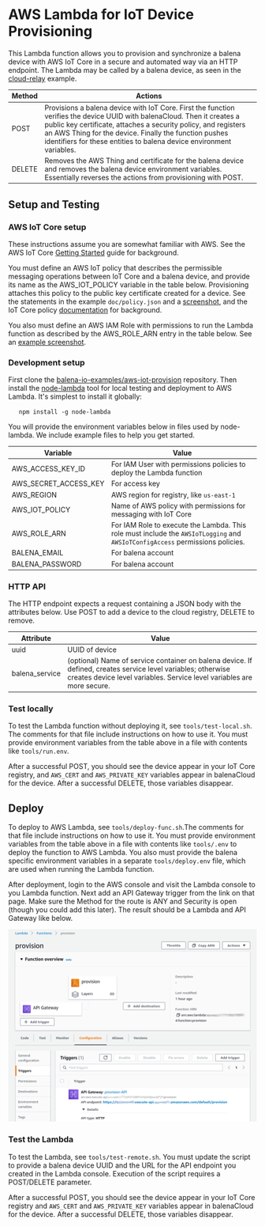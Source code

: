 # AWS Lambda for IoT Device Provisioning

This Lambda function allows you to provision and synchronize a balena device with AWS IoT Core in a secure and automated way via an HTTP endpoint. The Lambda may be called by a balena device, as seen in the [cloud-relay](https://github.com/balena-io-examples/cloud-relay) example.

| Method | Actions |
|-------------|--------|
| POST | Provisions a balena device with IoT Core. First the function verifies the device UUID with balenaCloud. Then it creates a public key certificate, attaches a security policy, and registers an AWS Thing for the device. Finally the function pushes identifiers for these entities to balena device environment variables. |
| DELETE | Removes the AWS Thing and certificate for the balena device and removes the balena device environment variables. Essentially reverses the actions from provisioning with POST. |

## Setup and Testing
### AWS IoT Core setup
These instructions assume you are somewhat familiar with AWS. See the AWS IoT Core [Getting Started](https://docs.aws.amazon.com/iot/latest/developerguide/iot-gs.html) guide for background.

You must define an AWS IoT policy that describes the permissible messaging operations between IoT Core and a balena device, and provide its name as the AWS_IOT_POLICY variable in the table below. Provisioning attaches this policy to the public key certificate created for a device. See the statements in the example `doc/policy.json` and a [screenshot](doc/iot-messaging-policy.png), and the IoT Core policy [documentation](https://docs.aws.amazon.com/iot/latest/developerguide/iot-policies.html) for background.

You also must define an AWS IAM Role with permissions to run the Lambda function as described by the AWS_ROLE_ARN entry in the table below. See an [example screenshot](doc/iam-provision-role.png).

### Development setup
First clone the [balena-io-examples/aws-iot-provision](https://github.com/balena-io-examples/aws-iot-provision) repository. Then install the [node-lambda](https://www.npmjs.com/package/node-lambda) tool for local testing and deployment to AWS Lambda. It's simplest to install it globally:

```
   npm install -g node-lambda
```

You will provide the environment variables below in files used by node-lambda. We include example files to help you get started.

| Variable    |    Value    |
|-------------|-------------|
| AWS_ACCESS_KEY_ID | For IAM User with permissions policies to deploy the Lambda function |
| AWS_SECRET_ACCESS_KEY | For access key |
| AWS_REGION | AWS region for registry, like `us-east-1` |
| AWS_IOT_POLICY | Name of AWS policy with permissions for messaging with IoT Core |
| AWS_ROLE_ARN | For IAM Role to execute the Lambda. This role must include the `AWSIoTLogging` and `AWSIoTConfigAccess` permissions policies. |
| BALENA_EMAIL | For balena account |
| BALENA_PASSWORD | For balena account |

### HTTP API
The HTTP endpoint expects a request containing a JSON body with the attributes below. Use POST to add a device to the cloud registry, DELETE to remove.

| Attribute | Value |
|-----------|-------|
| uuid | UUID of device  |
| balena_service | (optional) Name of service container on balena device. If defined, creates service level variables; otherwise creates device level variables. Service level variables are more secure. |

### Test locally
To test the Lambda function without deploying it, see `tools/test-local.sh`. The comments for that file include instructions on how to use it. You must provide environment variables from the table above in a file with contents like `tools/run.env`.

After a successful POST, you should see the device appear in your IoT Core registry, and `AWS_CERT` and `AWS_PRIVATE_KEY` variables appear in balenaCloud for the device. After a successful DELETE, those variables disappear.

## Deploy
To deploy to AWS Lambda, see `tools/deploy-func.sh`.The comments for that file include instructions on how to use it. You must provide environment variables from the table above in a file with contents like `tools/.env` to deploy the function to AWS Lambda. You also must provide the balena specific environment variables in a separate `tools/deploy.env` file, which are used when running the Lambda function.

After deployment, login to the AWS console and visit the Lambda console to you Lambda function. Next add an API Gateway trigger from the link on that page. Make sure the Method for the route is ANY and Security is open (though you could add this later). The result should be a Lambda and API Gateway like below.

![Alt text](doc/lambda-trigger.png)

### Test the Lambda
To test the Lambda, see `tools/test-remote.sh`. You must update the script to provide a balena device UUID and the URL for the API endpoint you created in the Lambda console. Execution of the script requires a POST/DELETE parameter.

After a successful POST, you should see the device appear in your IoT Core registry and `AWS_CERT` and `AWS_PRIVATE_KEY` variables appear in balenaCloud for the device. After a successful DELETE, those variables disappear.
